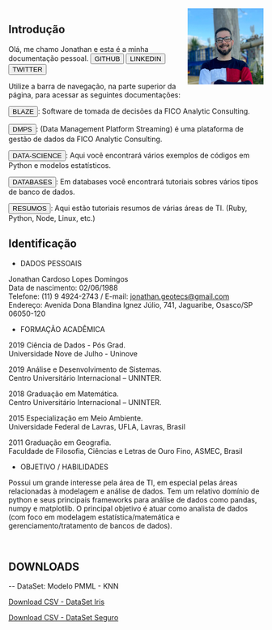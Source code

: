 

<style>
    .imgem {
        display: block;
        margin-left: auto;
        margin-right: auto;
    }

    img {
        float: right;
    }
</style>
<img src="img/fotoPerfilAtual.jpg" alt="Foto Pessoal" width="150" height="150"> 

## Introdução

Olá, me chamo Jonathan e esta é a minha documentação pessoal. 
<button onclick="window.open('https://github.com/Jonathan-geo');">GITHUB</button>
<button onclick="window.open('https://www.linkedin.com/in/jonathan-domingos-b98b76160/');">LINKEDIN</button>
<button onclick="window.open('https://twitter.com/jonathan_cdso');">TWITTER</button>

Utilize a barra de navegação, na parte superior da página, para acessar as seguintes documentações:

<button onclick="window.open('https://jonathan-geo.github.io/mkdocs/BLAZE/blaze01/');">BLAZE</button>: Software de tomada de decisões da FICO Analytic Consulting. 

<button onclick="window.open('https://jonathan-geo.github.io/mkdocs/DMPS/dmps01/');">DMPS</button>: (Data Management Platform Streaming) é uma plataforma de gestão de dados da FICO Analytic Consulting. 

<button onclick="window.open('https://jonathan-geo.github.io/mkdocs/DATA-SCIENCE/perceptron/');">DATA-SCIENCE</button>: Aqui você encontrará vários exemplos de códigos em Python e modelos estatísticos. 

<button onclick="window.open('https://jonathan-geo.github.io/mkdocs/DATABASES/mysql/');">DATABASES</button>: Em databases você encontrará tutoriais sobres vários tipos de banco de dados. 

<button onclick="window.open('https://jonathan-geo.github.io/mkdocs/RESUMOS/ruby/');">RESUMOS</button>: Aqui estão tutoriais resumos de várias áreas de TI. (Ruby, Python, Node, Linux, etc.)


## Identificação

- DADOS PESSOAIS<br/>

Jonathan Cardoso Lopes Domingos<br/>
Data de nascimento: 02/06/1988<br/>
Telefone: (11) 9 4924-2743 / E-mail: jonathan.geotecs@gmail.com<br/>
Endereço: Avenida Dona Blandina Ignez Júlio, 741, Jaguaribe, Osasco/SP 06050-120<br/>

- FORMAÇÃO ACADÊMICA<br/>

2019 Ciência de Dados - Pós Grad.<br/>
Universidade Nove de Julho - Uninove<br/>

2019 Análise e Desenvolvimento de Sistemas.<br/>
Centro Universitário Internacional – UNINTER.<br/>

2018 Graduação em Matemática.<br/>
Centro Universitário Internacional – UNINTER.<br/>

2015 Especialização em Meio Ambiente.<br/>
Universidade Federal de Lavras, UFLA, Lavras, Brasil<br/>

2011 Graduação em Geografia.<br/>
Faculdade de Filosofia, Ciências e Letras de Ouro Fino, ASMEC, Brasil<br/>

- OBJETIVO / HABILIDADES<br/>

Possui um grande interesse pela área de TI, em especial pelas áreas relacionadas à modelagem e análise de
dados. Tem um relativo domínio de python e seus principais frameworks para análise de dados como
pandas, numpy e matplotlib. O principal objetivo é atuar como analista de dados (com foco em modelagem
estatística/matemática e gerenciamento/tratamento de bancos de dados). 


<br/>


## DOWNLOADS

-- DataSet: Modelo PMML - KNN

<a href="downloads/petala.csv" download="petala.csv">Download CSV - DataSet Iris</a>

<a href="downloads/arq_casco_comp.csv" download="arq_casco_comp.csv">Download CSV - DataSet Seguro</a>
